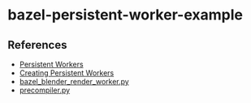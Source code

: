 # bazel-persistent-worker-example

## References

* [Persistent Workers](https://bazel.build/remote/persistent)
* [Creating Persistent Workers](https://bazel.build/remote/creating)
* [bazel_blender_render_worker.py](https://github.com/zaucy/rules_blender/blob/main/rules_blender_scripts/bazel_blender_render_worker.py)
* [precompiler.py](https://github.com/bazel-contrib/rules_python/blob/main/tools/precompiler/precompiler.py)

